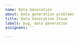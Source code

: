 ```yaml
---
name: Data Generation
about: Data generation problems
title: Data Generation Issue
labels: bug, data generation
assignees: ''

---
```



